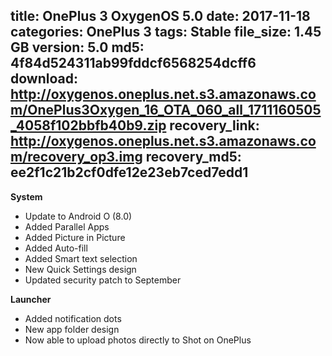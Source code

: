 title: OnePlus 3 OxygenOS 5.0
date: 2017-11-18
categories: OnePlus 3
tags: Stable
file_size: 1.45 GB
version: 5.0
md5: 4f84d524311ab99fddcf6568254dcff6
download: http://oxygenos.oneplus.net.s3.amazonaws.com/OnePlus3Oxygen_16_OTA_060_all_1711160505_4058f102bbfb40b9.zip
recovery_link: http://oxygenos.oneplus.net.s3.amazonaws.com/recovery_op3.img
recovery_md5: ee2f1c21b2cf0dfe12e23eb7ced7edd1
---
**System**
* Update to Android O (8.0) 
* Added Parallel Apps 
* Added Picture in Picture 
* Added Auto-fill 
* Added Smart text selection 
* New Quick Settings design
* Updated security patch to September  

**Launcher**
* Added notification dots
* New app folder design 
* Now able to upload photos directly to Shot on OnePlus
